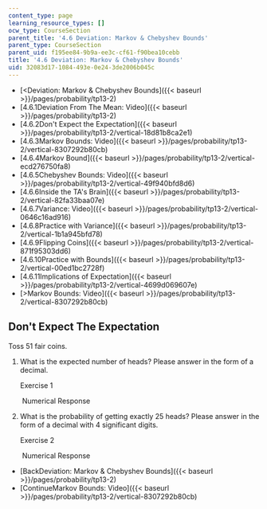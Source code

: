 ```yaml
---
content_type: page
learning_resource_types: []
ocw_type: CourseSection
parent_title: '4.6 Deviation: Markov & Chebyshev Bounds'
parent_type: CourseSection
parent_uid: f195ee84-9b9a-ee3c-cf61-f90bea10cebb
title: '4.6 Deviation: Markov & Chebyshev Bounds'
uid: 32083d17-1084-493e-0e24-3de2006b045c
---
```


*   [\<Deviation: Markov & Chebyshev Bounds]({{< baseurl >}}/pages/probability/tp13-2)
*   [4.6.1Deviation From The Mean: Video]({{< baseurl >}}/pages/probability/tp13-2)
*   [4.6.2Don't Expect the Expectation]({{< baseurl >}}/pages/probability/tp13-2/vertical-18d81b8ca2e1)
*   [4.6.3Markov Bounds: Video]({{< baseurl >}}/pages/probability/tp13-2/vertical-8307292b80cb)
*   [4.6.4Markov Bound]({{< baseurl >}}/pages/probability/tp13-2/vertical-ecd276750fa8)
*   [4.6.5Chebyshev Bounds: Video]({{< baseurl >}}/pages/probability/tp13-2/vertical-49f940bfd8d6)
*   [4.6.6Inside the TA's Brain]({{< baseurl >}}/pages/probability/tp13-2/vertical-82fa33baa07e)
*   [4.6.7Variance: Video]({{< baseurl >}}/pages/probability/tp13-2/vertical-0646c16ad916)
*   [4.6.8Practice with Variance]({{< baseurl >}}/pages/probability/tp13-2/vertical-1b1a945bfd78)
*   [4.6.9Flipping Coins]({{< baseurl >}}/pages/probability/tp13-2/vertical-871f95303dd6)
*   [4.6.10Practice with Bounds]({{< baseurl >}}/pages/probability/tp13-2/vertical-00ed1bc2728f)
*   [4.6.11Implications of Expectation]({{< baseurl >}}/pages/probability/tp13-2/vertical-4699d069607e)
*   [\>Markov Bounds: Video]({{< baseurl >}}/pages/probability/tp13-2/vertical-8307292b80cb)

Don't Expect The Expectation
----------------------------

  

Toss 51 fair coins.

1.  What is the expected number of heads? Please answer in the form of a decimal.
    
    Exercise 1
    
    &nbsp;Numerical Response&nbsp;
    
  
3.  What is the probability of getting exactly 25 heads? Please answer in the form of a decimal with 4 significant digits.
    
    Exercise 2
    
    &nbsp;Numerical Response&nbsp;
    

*   [BackDeviation: Markov & Chebyshev Bounds]({{< baseurl >}}/pages/probability/tp13-2)
*   [ContinueMarkov Bounds: Video]({{< baseurl >}}/pages/probability/tp13-2/vertical-8307292b80cb)